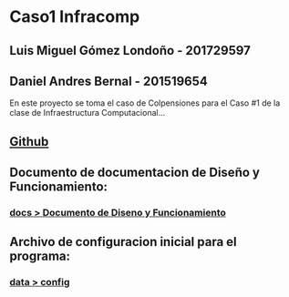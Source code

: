 ﻿# Caso1 Infracomp
## Luis Miguel Gómez Londoño - 201729597
## Daniel Andres Bernal - 201519654
En este proyecto se toma el caso de Colpensiones para el Caso #1 de la clase de Infraestructura Computacional...
## [Github](https://github.com/luismigolondo/Caso1INFRACOMP)

## Documento de documentacion de Diseño y Funcionamiento:
### [docs > Documento de Diseno y Funcionamiento](https://github.com/luismigolondo/Caso1INFRACOMP/blob/master/docs/Documento%20de%20Diseno%20y%20Funcionamiento.docx)

## Archivo de configuracion inicial para el programa:
### [data > config](https://github.com/luismigolondo/Caso1INFRACOMP/blob/master/data/config)

